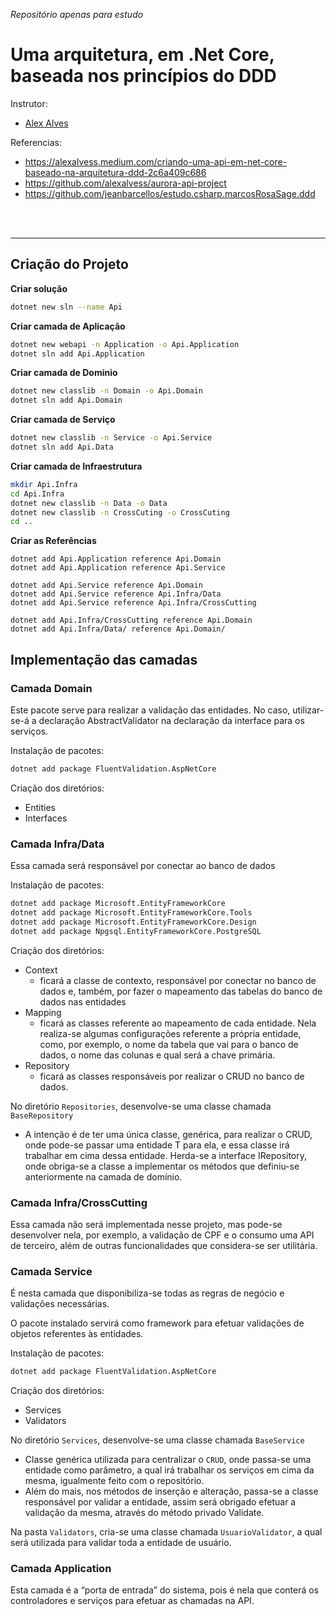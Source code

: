 _Repositório apenas para estudo_

# Uma arquitetura, em .Net Core, baseada nos princípios do DDD

Instrutor:

- [Alex Alves](https://alexalvess.medium.com/)

Referencias:

- https://alexalvess.medium.com/criando-uma-api-em-net-core-baseado-na-arquitetura-ddd-2c6a409c686
- https://github.com/alexalvess/aurora-api-project
- https://github.com/jeanbarcellos/estudo.csharp.marcosRosaSage.ddd

<br>
<br>
<hr>

## Criação do Projeto

**Criar solução**

```bash
dotnet new sln --name Api
```

**Criar camada de Aplicação**

```bash
dotnet new webapi -n Application -o Api.Application
dotnet sln add Api.Application
```

**Criar camada de Dominio**

```bash
dotnet new classlib -n Domain -o Api.Domain
dotnet sln add Api.Domain
```

**Criar camada de Serviço**

```bash
dotnet new classlib -n Service -o Api.Service
dotnet sln add Api.Data
```

**Criar camada de Infraestrutura**

```bash
mkdir Api.Infra
cd Api.Infra
dotnet new classlib -n Data -o Data
dotnet new classlib -n CrossCuting -o CrossCuting
cd ..
```

**Criar as Referências**

```
dotnet add Api.Application reference Api.Domain
dotnet add Api.Application reference Api.Service

dotnet add Api.Service reference Api.Domain
dotnet add Api.Service reference Api.Infra/Data
dotnet add Api.Service reference Api.Infra/CrossCutting

dotnet add Api.Infra/CrossCutting reference Api.Domain
dotnet add Api.Infra/Data/ reference Api.Domain/
```

## Implementação das camadas

### Camada Domain

Este pacote serve para realizar a validação das entidades. No caso, utilizar-se-á a declaração AbstractValidator na declaração da interface para os serviços.

Instalação de pacotes:

```bash
dotnet add package FluentValidation.AspNetCore
```

Criação dos diretórios:

- Entities
- Interfaces

### Camada Infra/Data

Essa camada será responsável por conectar ao banco de dados

Instalação de pacotes:

```bash
dotnet add package Microsoft.EntityFrameworkCore
dotnet add package Microsoft.EntityFrameworkCore.Tools
dotnet add package Microsoft.EntityFrameworkCore.Design
dotnet add package Npgsql.EntityFrameworkCore.PostgreSQL
```

Criação dos diretórios:

- Context
  - ficará a classe de contexto, responsável por conectar no banco de dados e, também, por fazer o mapeamento das tabelas do banco de dados nas entidades
- Mapping
  - ficará as classes referente ao mapeamento de cada entidade. Nela realiza-se algumas configurações referente a própria entidade, como, por exemplo, o nome da tabela que vai para o banco de dados, o nome das colunas e qual será a chave primária.
- Repository
  - ficará as classes responsáveis por realizar o CRUD no banco de dados.

No diretório `Repositories`, desenvolve-se uma classe chamada `BaseRepository`

- A intenção é de ter uma única classe, genérica, para realizar o CRUD, onde pode-se passar uma entidade T para ela, e essa classe irá trabalhar em cima dessa entidade. Herda-se a interface IRepository, onde obriga-se a classe a implementar os métodos que definiu-se anteriormente na camada de domínio.

### Camada Infra/CrossCutting

Essa camada não será implementada nesse projeto, mas pode-se desenvolver nela, por exemplo, a validação de CPF e o consumo uma API de terceiro, além de outras funcionalidades que considera-se ser utilitária.

### Camada Service

É nesta camada que disponibiliza-se todas as regras de negócio e validações necessárias.

O pacote instalado servirá como framework para efetuar validações de objetos referentes às entidades.

Instalação de pacotes:

```bash
dotnet add package FluentValidation.AspNetCore
```

Criação dos diretórios:

- Services
- Validators

No diretório `Services`, desenvolve-se uma classe chamada `BaseService`

- Classe genérica utilizada para centralizar o `CRUD`, onde passa-se uma entidade como parâmetro, a qual irá trabalhar os serviços em cima da mesma, igualmente feito com o repositório.
- Além do mais, nos métodos de inserção e alteração, passa-se a classe responsável por validar a entidade, assim será obrigado efetuar a validação da mesma, através do método privado Validate.

Na pasta `Validators`, cria-se uma classe chamada `UsuarioValidator`, a qual será utilizada para validar toda a entidade de usuário.

### Camada Application

Esta camada é a “porta de entrada” do sistema, pois é nela que conterá os controladores e serviços para efetuar as chamadas na API.
